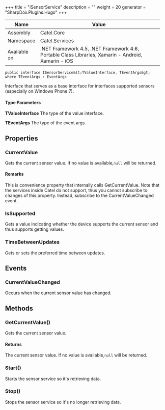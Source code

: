 

+++
title = "ISensorService" 
description = ""
weight = 20
generator = "SharpDox.Plugins.Hugo"
+++

Name|Value
---|---
Assembly|Catel.Core
Namespace|Catel.Services
Available on|.NET Framework 4.5, .NET Framework 4.6, Portable Class Libraries, Xamarin - Android, Xamarin - iOS

```
public interface ISensorService&lt;TValueInterface, TEventArgs&gt; where TEventArgs : EventArgs 
```

Interface that serves as a base interface for interfaces supported sensors (especially on Windows Phone 7).

#### Type Parameters

**TValueInterface**
The type of the value interface.

**TEventArgs**
The type of the event args.

## Properties

### CurrentValue

Gets the current sensor value. If no value is available,`null` will be returned.

#### Remarks

This is convenience property that internally calls GetCurrentValue. Note that the services inside Catel do not support, thus you cannot subscribe to changes of this property. Instead, subscribe to the CurrentValueChanged event.

### IsSupported

Gets a value indicating whether the device supports the current sensor and thus supports getting values.

### TimeBetweenUpdates

Gets or sets the preferred time between updates.

## Events

### CurrentValueChanged

Occurs when the current sensor value has changed.

## Methods

### GetCurrentValue()

Gets the current sensor value.

#### Returns

The current sensor value. If no value is available,`null` will be returned.

### Start()

Starts the sensor service so it's retrieving data.

### Stop()

Stops the sensor service so it's no longer retrieving data.


